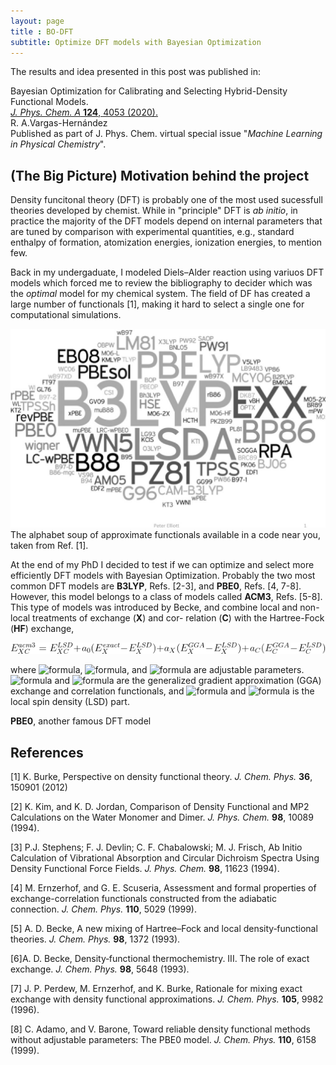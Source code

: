 ```yaml
---
layout: page
title : BO-DFT
subtitle: Optimize DFT models with Bayesian Optimization
---
```


The results and idea presented in this post was published in:

Bayesian Optimization for Calibrating and Selecting Hybrid-Density Functional Models.\
[*J. Phys. Chem. A* **124**, 4053 (2020).](https://doi.org/10.1021/acs.jpca.0c01375)\
R. A.Vargas-Hernández\
Published as part of J. Phys. Chem. virtual special issue "*Machine Learning in Physical Chemistry*".


## (The Big Picture) Motivation behind the project

Density funcitonal theory (DFT) is probably one of the most used sucessfull theories developed by chemist. 
While in "principle" DFT is *ab initio*, in practice the majority of the DFT models depend on internal parameters that are tuned by comparison with experimental quantities, e.g., standard enthalpy of formation, atomization energies, ionization energies, to mention few. 

Back in my undergaduate, I modeled Diels–Alder reaction using variuos DFT models which forced me to review the bibliography to decider which was the *optimal* model  for my chemical system. 
The field of DF has created a large number of functionals [1], making it hard to select a single one for computational simulations.

![DFT list](assets/img/BO_DFT/DFT_list.png)
The alphabet soup of approximate functionals available in a code near you, taken from Ref. [1].

At the end of my PhD I decided to test if we can optimize and select more efficiently DFT models with Bayesian Optimization.
Probably the two most common DFT models are **B3LYP**, Refs. [2-3], and **PBE0**, Refs. [4, 7-8]. However, this model belongs to a class of models called **ACM3**, Refs. [5-8].
This type of models was introduced by Becke, and combine local and non-local treatments of exchange (**X**) and cor- relation (**C**) with the Hartree-Fock (**HF**) exchange,

![DFT list](assets/img/BO_DFT/Equations/XC_ACM3.png)

where ![formula](https://render.githubusercontent.com/render/math?math=a_0), ![formula](https://render.githubusercontent.com/render/math?math=a_X), and ![formula](https://render.githubusercontent.com/render/math?math=a_C) are adjustable parameters. ![formula](https://render.githubusercontent.com/render/math?math=E_X^{GGA}) and ![formula](https://render.githubusercontent.com/render/math?math=E_C^{GGA}) are the generalized gradient approximation (GGA) exchange and correlation functionals, and ![formula](https://render.githubusercontent.com/render/math?math=E_X^{GGA}) and ![formula](https://render.githubusercontent.com/render/math?math=E^{LSD}) is the local spin density (LSD) part.

**PBE0**, another famous DFT model 



## References 

[1] K. Burke,
Perspective on density functional theory.
*J. Chem. Phys.* **36**, 150901 (2012)


[2] K. Kim, and K. D. Jordan,
Comparison of Density Functional and MP2 Calculations on the Water Monomer and Dimer.
*J. Phys. Chem.* **98**, 10089 (1994).

[3] P.J. Stephens; F. J. Devlin; C. F. Chabalowski; M. J. Frisch,
Ab Initio Calculation of Vibrational Absorption and Circular Dichroism Spectra Using Density Functional Force Fields. 
*J. Phys. Chem.* **98**, 11623 (1994). 

[4] M. Ernzerhof, and G. E. Scuseria,
Assessment and formal properties of exchange-correlation functionals constructed from the adiabatic connection.
*J. Chem. Phys.* **110**, 5029 (1999).

[5] A. D. Becke,
A new mixing of Hartree–Fock and local density‐functional theories.
*J. Chem. Phys.* **98**, 1372 (1993).

[6]A. D. Becke, 
Density‐functional thermochemistry. III. The role of exact exchange.
*J. Chem. Phys.* **98**, 5648 (1993).

[7] J. P. Perdew, M. Ernzerhof, and K. Burke,
Rationale for mixing exact exchange with density functional approximations. 
*J. Chem. Phys.* **105**, 9982 (1996).

[8] C. Adamo, and V. Barone,
Toward reliable density functional methods without adjustable parameters: The PBE0 model.
*J. Chem. Phys.* **110**, 6158 (1999).

